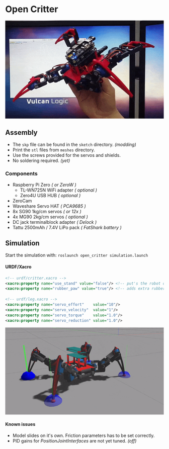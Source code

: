# Open Critter #

![](doc/critter.gif)

## Assembly ##
* The `skp` file can be found in the `sketch` directory. _(modding)_
* Print the `stl` files from `meshes` directory.
* Use the screws provided for the servos and shields.
* No soldering required. _(yet)_

### Components ###
* Raspberry Pi Zero _( or ZeroW )_
  * TL-WN725N WiFi adapter _( optional )_
  * Zero4U USB HUB _( optional )_
* ZeroCam
* Waveshare Servo HAT _( PCA9685 )_
* 8x SG90 1kg/cm servos _( or 12x )_
* 4x MG90 2kg/cm servos _( optional )_
* DC jack terminalblock adapter _( Delock )_
* Tattu 2500mAh / 7.4V LiPo pack _( FatShark battery )_

## Simulation ##

Start the simulation with: `roslaunch open_critter simulation.launch`

#### URDF/Xacro ####

```xml
<!-- urdf/critter.xacro -->
<xacro:property name="use_stand" value="false"/> <!-- put's the robot on a fixed pedestal -->
<xacro:property name="rubber_paw" value="true"/> <!-- adds extra rubber material to the end of each tibia -->

<!-- urdf/leg.xacro -->
<xacro:property name="servo_effort"    value="10"/>
<xacro:property name="servo_velocity"  value="1"/>
<xacro:property name="servo_torque"    value="1.0"/>
<xacro:property name="servo_reduction" value="1.0"/>
```

![](doc/sim.gif)

#### Known issues ####
* Model slides on it's own. Friction parameters has to be set correctly.
* PID gains for _PositionJointInterfaces_ are not yet tuned. _(off)_
